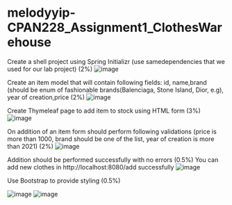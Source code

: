 # melodyyip-CPAN228_Assignment1_ClothesWarehouse
Create a shell project using Spring Initializr (use samedependencies that we used for our lab project) (2%)
![image](https://user-images.githubusercontent.com/32995324/217098358-9bf7fa77-df80-46cb-80b1-8df8148fe0e6.png)

Create an item model that will contain following fields: id, name,brand (should be enum of fashionable brands(Balenciaga, Stone Island, Dior, e.g), year of creation,price (2%)
![image](https://user-images.githubusercontent.com/32995324/217098388-2db4ad7e-bb1b-489d-bcec-6fe978e849b9.png)

Create Thymeleaf page to add item to stock using HTML form (3%)
![image](https://user-images.githubusercontent.com/32995324/217098565-02bce309-44a0-40f9-9975-faa88103f46b.png)

On addition of an item form should perform following validations (price is more than 1000, brand should be one of the list, year of creation is more than 2021) (2%)
![image](https://user-images.githubusercontent.com/32995324/217098637-f9af72a1-9e17-493c-9d8d-77fe8d6c6535.png)

Addition should be performed successfully with no errors (0.5%)
You can add new clothes in http://localhost:8080/add successfully
![image](https://user-images.githubusercontent.com/32995324/217099812-83b50226-1aaf-4076-b106-79f3b59b1964.png)


Use Bootstrap to provide styling (0.5%)

![image](https://user-images.githubusercontent.com/32995324/217098810-c238e2d7-e171-4030-b052-00556504b861.png)
![image](https://user-images.githubusercontent.com/32995324/217098952-f820d71a-5074-4d79-83df-dd594af497ea.png)
